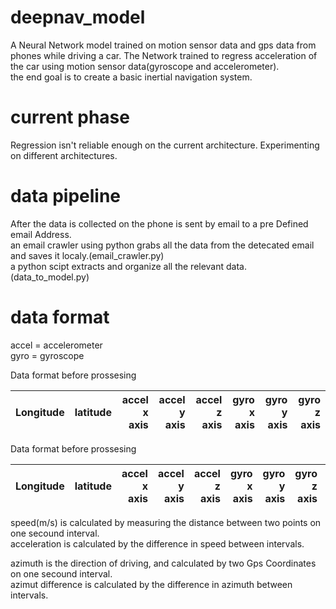 # deepnav_model

A Neural Network model trained on motion sensor data and gps data from phones while driving a car.
The Network trained to regress acceleration of the car using motion sensor data(gyroscope and accelerometer).  
the end goal is to create a basic inertial navigation system.

# current phase  
Regression isn't reliable enough on the current architecture. Experimenting on different architectures.

# data pipeline 
After the data is collected on the phone is sent by email to a pre Defined email Address.  
an email crawler using python grabs all the data from the detecated email and saves it localy.(email_crawler.py)  
a python scipt extracts and organize all the relevant data.(data_to_model.py)

# data format
accel = accelerometer   
gyro = gyroscope   

Data format before prossesing

| Longitude     | latitude      | accel x axis | accel y axis | accel z axis | gyro x axis | gyro y axis | gyro z axis|
| ------------- |:-------------:| ------------:|-------------:|-------------:|------------:|------------:|-----------:|

Data format before prossesing

| Longitude     | latitude      | accel x axis | accel y axis | accel z axis | gyro x axis | gyro y axis | gyro z axis| acceleration | azimuth diff |
| ------------- |:-------------:| ------------:|-------------:|-------------:|------------:|------------:|-----------:|-------------:|-------------:|

speed(m/s) is calculated by measuring the distance between two points on one secound interval.  
acceleration  is calculated by the difference in speed between intervals.  
  
azimuth is the direction of driving, and calculated by two Gps Coordinates on one secound interval.  
azimut difference is calculated by the difference in azimuth  between intervals.  

